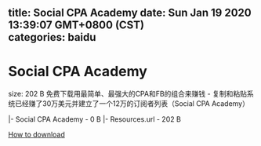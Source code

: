 
title: Social CPA Academy
date: Sun Jan 19 2020 13:39:07 GMT+0800 (CST)    
categories: baidu
---

# Social CPA Academy
size: 202 B
 免费下载用最简单、最强大的CPA和FB的组合来赚钱 - 复制和粘贴系统已经赚了30万美元并建立了一个12万的订阅者列表（Social CPA Academy）
 
|- Social CPA Academy - 0 B
|- Resources.url - 202 B

[How to download](https://bpcam.bemobtrk.com/go/2ceec3aa-1ca2-46d6-b9ff-aaa5c184517c?jno=5123)